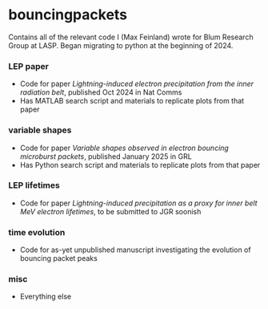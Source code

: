 # bouncingpackets

Contains all of the relevant code I (Max Feinland) wrote for Blum Research Group at LASP. Began migrating to python at the beginning of 2024.

### LEP paper
- Code for paper *Lightning-induced electron precipitation from the inner radiation belt*, published Oct 2024 in Nat Comms
- Has MATLAB search script and materials to replicate plots from that paper

### variable shapes
- Code for paper *Variable shapes observed in electron bouncing microburst packets*, published January 2025 in GRL
- Has Python search script and materials to replicate plots from that paper

### LEP lifetimes
- Code for paper *Lightning-induced precipitation as a proxy for inner belt MeV electron lifetimes*, to be submitted to JGR soonish

### time evolution
- Code for as-yet unpublished manuscript investigating the evolution of bouncing packet peaks

### misc
- Everything else
